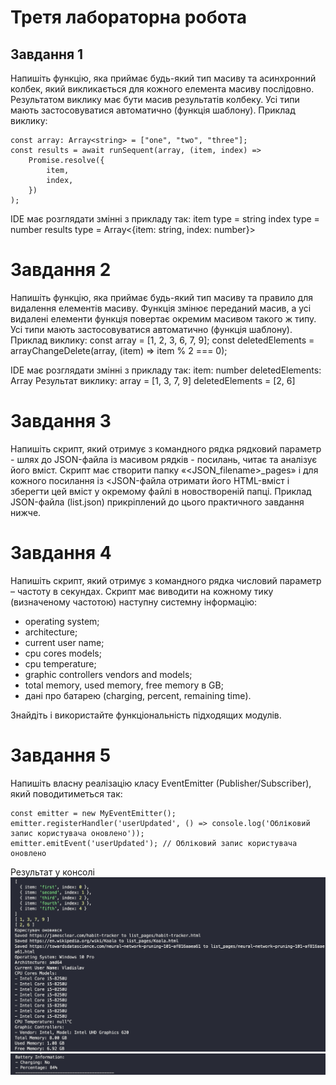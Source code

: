 # Третя лабораторна робота
## Завдання 1
Напишіть функцію, яка приймає будь-який тип масиву та асинхронний колбек, який викликається для кожного елемента масиву послідовно. Результатом виклику має бути масив результатів колбеку. Усі типи мають застосовуватися автоматично (функція шаблону). Приклад виклику:

    const array: Array<string> = ["one", "two", "three"];
    const results = await runSequent(array, (item, index) =>
        Promise.resolve({
            item,
            index,
        })
    );

IDE має розглядати змінні з прикладу так:
    item type = string
    index type = number
    results type = Array<{item: string, index: number}>

# Завдання 2
Напишіть функцію, яка приймає будь-який тип масиву та правило для видалення елементів масиву. Функція змінює переданий масив, а усі видалені елементи функція повертає окремим масивом такого ж типу. Усі типи мають застосовуватися автоматично (функція шаблону). Приклад виклику:
    const array = [1, 2, 3, 6, 7, 9];
    const deletedElements = arrayChangeDelete(array, (item) => item % 2 === 0);

IDE має розглядати змінні з прикладу так:
    item: number
    deletedElements: Array
Результат виклику:
    array = [1, 3, 7, 9]
    deletedElements = [2, 6]

# Завдання 3
Напишіть скрипт, який отримує з командного рядка рядковий параметр - шлях до JSON-файла із масивом рядків - посилань, читає та аналізує його вміст. Скрипт має створити папку «<JSON_filename>_pages» і для кожного посилання із <JSON-файла отримати його HTML-вміст і зберегти цей вміст у окремому файлі в новоствореній папці. Приклад JSON-файла (list.json) прикріплений до цього практичного завдання нижче.

# Завдання 4
Напишіть скрипт, який отримує з командного рядка числовий параметр – частоту в секундах. Скрипт має виводити на кожному тику (визначеному частотою) наступну системну інформацію:

- operating system;
- architecture;
- current user name;
- cpu cores models;
- cpu temperature;
- graphic controllers vendors and models;
- total memory, used memory, free memory в GB;
- дані про батарею (charging, percent, remaining time).

Знайдіть і використайте функціональність підходящих модулів.

# Завдання 5
Напишіть власну реалізацію класу EventEmitter (Publisher/Subscriber), який поводитиметься так:

    const emitter = new MyEventEmitter();
    emitter.registerHandler('userUpdated', () => console.log('Обліковий запис користувача оновлено'));
    emitter.emitEvent('userUpdated'); // Обліковий запис користувача оновлено

Результат у консолі
![](/lr_3/images/tg_image_2164673804.jpeg)
![](/lr_3/images/tg_image_4137631917.jpeg)